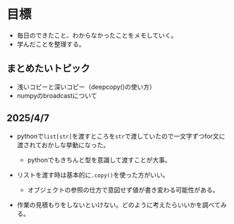 # 目標
- 毎日のできたこと、わからなかったことをメモしていく。
- 学んだことを整理する。

## まとめたいトピック
- 浅いコピーと深いコピー（deepcopy()の使い方）
- numpyのbroadcastについて



## 2025/4/7
- pythonで`list[str]`を渡すところを`str`で渡していたので一文字ずつfor文に渡されておかしな挙動になった。
  - pythonでもきちんと型を意識して渡すことが大事。
 
- リストを渡す時は基本的に`.copy()`を使った方がいい。
  - オブジェクトの参照の仕方で意図せず値が書き変わる可能性がある。

- 作業の見積もりをしないといけない。どのように考えたらいいかを調べてみる。
